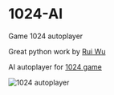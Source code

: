 # 1024-AI
Game 1024 autoplayer

Great python work by [Rui Wu](https://github.com/colin1990324)

AI autoplayer for [1024 game](http://1024game.org)

![1024 autoplayer](http://wurui.cc/images/blog/1024.gif)
